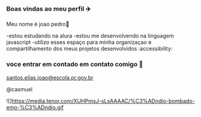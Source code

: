 ### Boas vindas ao meu perfil ✈️

Meu nome é joao pedro🥇

-estou estudando na alura
-estou me desenvolvendo na linguagem javascript
-utilizo esses espaço para minha organizaçao e compartilhamento dos meus projetos desenvolvidos :accessibility:

### voce entrar em contado em contato comigo 📧

santos.elias.joao@escola.pr.gov.br

@casmuel

![]https://media.tenor.com/XUHPmsJ-sLsAAAAC/%C3%ADndio-bombado-emo-%C3%ADndio.gif
